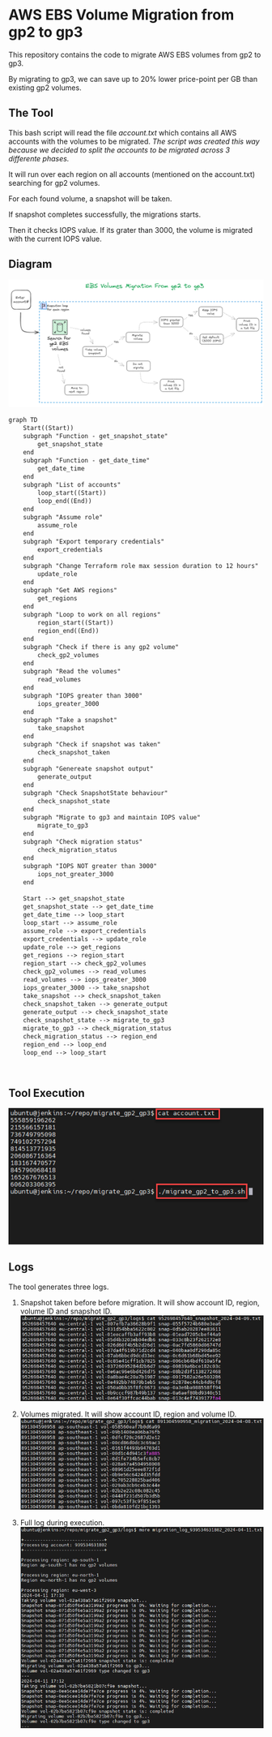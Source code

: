 # AWS EBS Volume Migration from gp2 to gp3

This repository contains the code to migrate AWS EBS volumes from gp2 to gp3. 

By migrating to gp3, we can save up to 20% lower price-point per GB than existing gp2 volumes.

## The Tool

This bash script will read the file _account.txt_ which contains all AWS accounts with the volumes to be migrated. _The script was created this way because we decided to split the accounts to be migrated across 3 differente phases._

It will run over each region on all accounts (mentioned on the account.txt) searching for gp2 volumes.

For each found volume, a snapshot will be taken.

If snapshot completes successfully, the migrations starts.

Then it checks IOPS value. If its grater than 3000, the volume is migrated with the current IOPS value.

## Diagram

![Diagram](images/diagram.png)


```mermaid
graph TD
    Start((Start))
    subgraph "Function - get_snapshot_state"
        get_snapshot_state
    end
    subgraph "Function - get_date_time"
        get_date_time
    end
    subgraph "List of accounts"
        loop_start((Start))
        loop_end((End))
    end
    subgraph "Assume role"
        assume_role
    end
    subgraph "Export temporary credentials"
        export_credentials
    end
    subgraph "Change Terraform role max session duration to 12 hours"
        update_role
    end
    subgraph "Get AWS regions"
        get_regions
    end
    subgraph "Loop to work on all regions"
        region_start((Start))
        region_end((End))
    end
    subgraph "Check if there is any gp2 volume"
        check_gp2_volumes
    end
    subgraph "Read the volumes"
        read_volumes
    end
    subgraph "IOPS greater than 3000"
        iops_greater_3000
    end
    subgraph "Take a snapshot"
        take_snapshot
    end
    subgraph "Check if snapshot was taken"
        check_snapshot_taken
    end
    subgraph "Genereate snapshot output"
        generate_output
    end
    subgraph "Check SnapshotState behaviour"
        check_snapshot_state
    end
    subgraph "Migrate to gp3 and maintain IOPS value"
        migrate_to_gp3
    end
    subgraph "Check migration status"
        check_migration_status
    end
    subgraph "IOPS NOT greater than 3000"
        iops_not_greater_3000
    end

    Start --> get_snapshot_state
    get_snapshot_state --> get_date_time
    get_date_time --> loop_start
    loop_start --> assume_role
    assume_role --> export_credentials
    export_credentials --> update_role
    update_role --> get_regions
    get_regions --> region_start
    region_start --> check_gp2_volumes
    check_gp2_volumes --> read_volumes
    read_volumes --> iops_greater_3000
    iops_greater_3000 --> take_snapshot
    take_snapshot --> check_snapshot_taken
    check_snapshot_taken --> generate_output
    generate_output --> check_snapshot_state
    check_snapshot_state --> migrate_to_gp3
    migrate_to_gp3 --> check_migration_status
    check_migration_status --> region_end
    region_end --> loop_end
    loop_end --> loop_start

```
<br>

## Tool Execution

![Diagram](images/run_script.png)

## Logs

The tool generates three logs.

1. Snapshot taken before before migration. 
It will show account ID, region, volume ID and snapshot ID.
![Diagram](images/snapshot.png)

2. Volumes migrated.
It will show account ID, region and volume ID.
![Diagram](images/migration.png)

3. Full log during execution.
![Diagram](images/full_log.png)